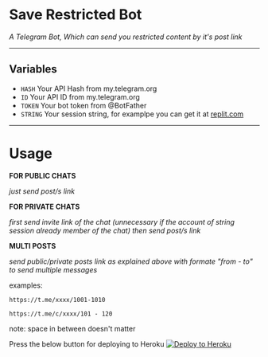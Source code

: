 # Save Restricted Bot

*A Telegram Bot, Which can send you restricted content by it's post link*

---

## Variables

- `HASH` Your API Hash from my.telegram.org
- `ID` Your API ID from my.telegram.org
- `TOKEN` Your bot token from @BotFather
- `STRING` Your session string, for examplpe you can get it at [replit.com](https://replit.com/@ErichDaniken/Generate-Telegram-String-Session)

---

# Usage

__FOR PUBLIC CHATS__

_just send post/s link_


__FOR PRIVATE CHATS__

_first send invite link of the chat (unnecessary if the account of string session already member of the chat)
then send post/s link_


__MULTI POSTS__

_send public/private posts link as explained above with formate "from - to" to send multiple messages_

examples: 

```
https://t.me/xxxx/1001-1010

https://t.me/c/xxxx/101 - 120
```

note: space in between doesn't matter

Press the below button for deploying to Heroku
[![Deploy to Heroku](https://www.herokucdn.com/deploy/button.svg)](https://heroku.com/deploy?template=https://github.com/PowerfulUniverse/Save-Restricted-Bot)
